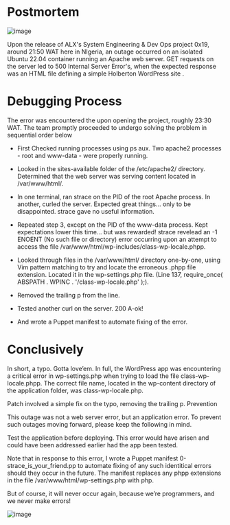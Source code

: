 # Postmortem

![image](https://github.com/Pyro19/alx-system_engineering-devops/assets/106750453/7d532a9e-d012-4712-be61-e2fe412130a0)

Upon the release of ALX's System Engineering & Dev Ops project 0x19, around 21:50 WAT here in NIgeria, an outage occurred on an isolated Ubuntu 22.04 container running an Apache web server. GET requests on the server led to 500 Internal Server Error's, when the expected response was an HTML file defining a simple Holberton WordPress site .

# Debugging Process
The error was encountered the  upon opening the project, roughly 23:30 WAT. The team promptly proceeded to undergo solving the problem in sequential order below

* First Checked running processes using ps aux. Two apache2 processes - root and www-data - were properly running.

* Looked in the sites-available folder of the /etc/apache2/ directory. Determined that the web server was serving content located in /var/www/html/.

* In one terminal, ran strace on the PID of the root Apache process. In another, curled the server. Expected great things... only to be disappointed. strace gave no useful information.

* Repeated step 3, except on the PID of the www-data process. Kept expectations lower this time... but was rewarded! strace revelead an -1 ENOENT (No such file or directory) error occurring upon an attempt to access the file /var/www/html/wp-includes/class-wp-locale.phpp.

* Looked through files in the /var/www/html/ directory one-by-one, using Vim pattern matching to try and locate the erroneous .phpp file extension. Located it in the wp-settings.php file. (Line 137, require_once( ABSPATH . WPINC . '/class-wp-locale.php' );).

* Removed the trailing p from the line.

* Tested another curl on the server. 200 A-ok!

* And wrote a Puppet manifest to automate fixing of the error.

# Conclusively
In short, a typo. Gotta love’em. In full, the WordPress app was encountering a critical error in wp-settings.php when trying to load the file class-wp-locale.phpp. The correct file name, located in the wp-content directory of the application folder, was class-wp-locale.php.

Patch involved a simple fix on the typo, removing the trailing p.
Prevention

This outage was not a web server error, but an application error. To prevent such outages moving forward, please keep the following in mind.

Test the application before deploying. This error would have arisen and could have been addressed earlier had the app been tested.

Note that in response to this error, I wrote a Puppet manifest 0-strace_is_your_friend.pp to automate fixing of any such identitical errors should they occur in the future. The manifest replaces any phpp extensions in the file /var/www/html/wp-settings.php with php.

But of course, it will never occur again, because we’re programmers, and we never make errors! 

![image](https://github.com/Pyro19/alx-system_engineering-devops/assets/106750453/927df1b2-e52a-48f9-a830-4bfd9755d72d)

